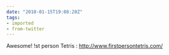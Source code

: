 ```yaml
---
date: "2010-01-15T19:08:20Z"
tags:
- imported
- from-twitter
---
```

Awesome\! \!st person Tetris : http://www.firstpersontetris.com/
